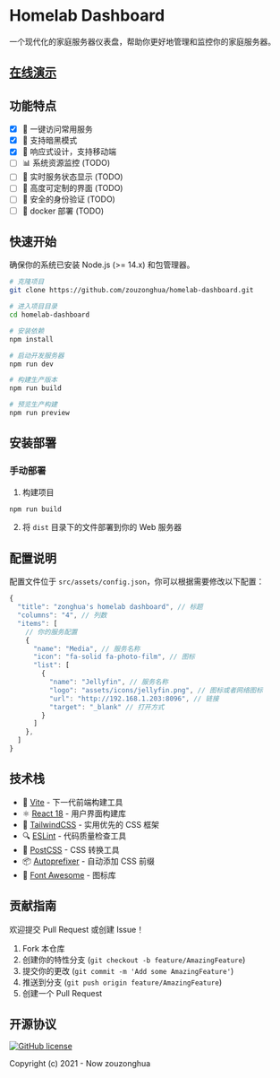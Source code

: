 # Homelab Dashboard

一个现代化的家庭服务器仪表盘，帮助你更好地管理和监控你的家庭服务器。

## [在线演示](https://zouzonghua.github.io/homelab-dashboard/)

## 功能特点

- [x] 🎯 一键访问常用服务
- [x] 🌙 支持暗黑模式
- [x] 📱 响应式设计，支持移动端
- [ ] 📊 系统资源监控 (TODO)
- [ ] 🔄 实时服务状态显示 (TODO)
- [ ] 🔧 高度可定制的界面 (TODO)
- [ ] 🔐 安全的身份验证 (TODO)
- [ ] 🐳 docker 部署 (TODO)

## 快速开始

确保你的系统已安装 Node.js (>= 14.x) 和包管理器。

```bash
# 克隆项目
git clone https://github.com/zouzonghua/homelab-dashboard.git

# 进入项目目录
cd homelab-dashboard

# 安装依赖
npm install

# 启动开发服务器
npm run dev

# 构建生产版本
npm run build

# 预览生产构建
npm run preview
```

## 安装部署

### 手动部署

1. 构建项目

```bash
npm run build
```

2. 将 `dist` 目录下的文件部署到你的 Web 服务器

## 配置说明

配置文件位于 `src/assets/config.json`，你可以根据需要修改以下配置：

```javascript
{
  "title": "zonghua's homelab dashboard", // 标题
  "columns": "4", // 列数
  "items": [
    // 你的服务配置
    {
      "name": "Media", // 服务名称
      "icon": "fa-solid fa-photo-film", // 图标
      "list": [
        {
          "name": "Jellyfin", // 服务名称
          "logo": "assets/icons/jellyfin.png", // 图标或者网络图标
          "url": "http://192.168.1.203:8096", // 链接
          "target": "_blank" // 打开方式
        }
      ]
    },
  ]
}
```

## 技术栈

- 🚀 [Vite](https://vitejs.dev/) - 下一代前端构建工具
- ⚛️ [React 18](https://reactjs.org/) - 用户界面构建库
- 🎨 [TailwindCSS](https://tailwindcss.com/) - 实用优先的 CSS 框架
- 🔍 [ESLint](https://eslint.org/) - 代码质量检查工具
- 🎯 [PostCSS](https://postcss.org/) - CSS 转换工具
- 📦 [Autoprefixer](https://github.com/postcss/autoprefixer) - 自动添加 CSS 前缀
- 🎁 [Font Awesome](https://fontawesome.com/) - 图标库

## 贡献指南

欢迎提交 Pull Request 或创建 Issue！

1. Fork 本仓库
2. 创建你的特性分支 (`git checkout -b feature/AmazingFeature`)
3. 提交你的更改 (`git commit -m 'Add some AmazingFeature'`)
4. 推送到分支 (`git push origin feature/AmazingFeature`)
5. 创建一个 Pull Request

## 开源协议

[![GitHub license](https://img.shields.io/badge/license-MIT-blue.svg)](https://github.com/zouzonghua/homelab-dashboard/blob/main/LICENSE)

Copyright (c) 2021 - Now zouzonghua
